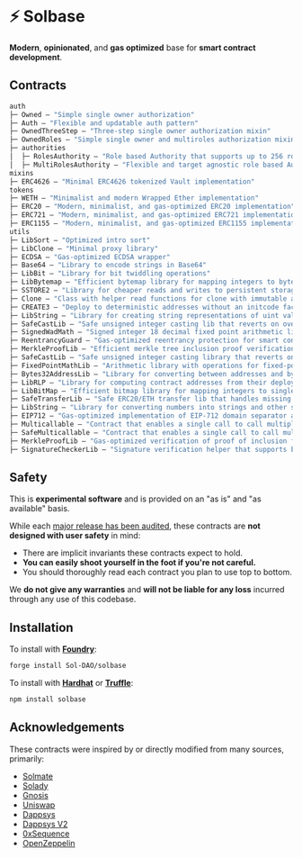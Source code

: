 # ⚡ Solbase

**Modern**, **opinionated**, and **gas optimized** base for **smart contract development**.

## Contracts

```ml
auth
├─ Owned — "Simple single owner authorization"
├─ Auth — "Flexible and updatable auth pattern"
├─ OwnedThreeStep — "Three-step single owner authorization mixin"
├─ OwnedRoles — "Simple single owner and multiroles authorization mixin"
├─ authorities
│  ├─ RolesAuthority — "Role based Authority that supports up to 256 roles"
│  ├─ MultiRolesAuthority — "Flexible and target agnostic role based Authority"
mixins
├─ ERC4626 — "Minimal ERC4626 tokenized Vault implementation"
tokens
├─ WETH — "Minimalist and modern Wrapped Ether implementation"
├─ ERC20 — "Modern, minimalist, and gas-optimized ERC20 implementation"
├─ ERC721 — "Modern, minimalist, and gas-optimized ERC721 implementation"
├─ ERC1155 — "Modern, minimalist, and gas-optimized ERC1155 implementation"
utils
├─ LibSort — "Optimized intro sort"
├─ LibClone — "Minimal proxy library"
├─ ECDSA — "Gas-optimized ECDSA wrapper"
├─ Base64 — "Library to encode strings in Base64"
├─ LibBit — "Library for bit twiddling operations"
├─ LibBytemap — "Efficient bytemap library for mapping integers to bytes"
├─ SSTORE2 — "Library for cheaper reads and writes to persistent storage"
├─ Clone — "Class with helper read functions for clone with immutable args"
├─ CREATE3 — "Deploy to deterministic addresses without an initcode factor"
├─ LibString — "Library for creating string representations of uint values"
├─ SafeCastLib — "Safe unsigned integer casting lib that reverts on overflow"
├─ SignedWadMath — "Signed integer 18 decimal fixed point arithmetic library"
├─ ReentrancyGuard — "Gas-optimized reentrancy protection for smart contracts"
├─ MerkleProofLib — "Efficient merkle tree inclusion proof verification library"
├─ SafeCastLib — "Safe unsigned integer casting library that reverts on overflow"
├─ FixedPointMathLib — "Arithmetic library with operations for fixed-point numbers"
├─ Bytes32AddressLib — "Library for converting between addresses and bytes32 values"
├─ LibRLP — "Library for computing contract addresses from their deployer and nonce"
├─ LibBitMap — "Efficient bitmap library for mapping integers to single bit booleans"
├─ SafeTransferLib — "Safe ERC20/ETH transfer lib that handles missing return values"
├─ LibString — "Library for converting numbers into strings and other string operations"
├─ EIP712 — "Gas-optimized implementation of EIP-712 domain separator and digest encoding"
├─ Multicallable — "Contract that enables a single call to call multiple methods on itself"
├─ SafeMulticallable — "Contract that enables a single call to call multiple methods on itself"
├─ MerkleProofLib — "Gas-optimized verification of proof of inclusion for a leaf in a Merkle tree"
├─ SignatureCheckerLib — "Signature verification helper that supports both ECDSA signatures from EOAs"
```

## Safety

This is **experimental software** and is provided on an "as is" and "as available" basis.

While each [major release has been audited](audits), these contracts are **not designed with user safety** in mind:

- There are implicit invariants these contracts expect to hold.
- **You can easily shoot yourself in the foot if you're not careful.**
- You should thoroughly read each contract you plan to use top to bottom.

We **do not give any warranties** and **will not be liable for any loss** incurred through any use of this codebase.

## Installation

To install with [**Foundry**](https://github.com/gakonst/foundry):

```sh
forge install Sol-DAO/solbase
```

To install with [**Hardhat**](https://github.com/nomiclabs/hardhat) or [**Truffle**](https://github.com/trufflesuite/truffle):

```sh
npm install solbase
```

## Acknowledgements

These contracts were inspired by or directly modified from many sources, primarily:

- [Solmate](https://github.com/transmissions11/solmate)
- [Solady](https://github.com/Vectorized/solady)
- [Gnosis](https://github.com/gnosis/gp-v2-contracts)
- [Uniswap](https://github.com/Uniswap/uniswap-lib)
- [Dappsys](https://github.com/dapphub/dappsys)
- [Dappsys V2](https://github.com/dapp-org/dappsys-v2)
- [0xSequence](https://github.com/0xSequence)
- [OpenZeppelin](https://github.com/OpenZeppelin/openzeppelin-contracts)
